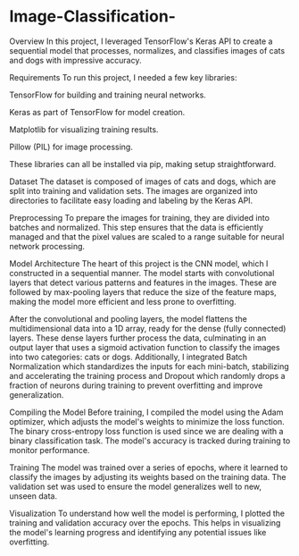 # Image-Classification-

Overview
In this project, I leveraged TensorFlow's Keras API to create a sequential model that processes, normalizes, and classifies images of cats and dogs with impressive accuracy.

Requirements
To run this project, I needed a few key libraries:

TensorFlow for building and training neural networks.

Keras as part of TensorFlow for model creation.

Matplotlib for visualizing training results.

Pillow (PIL) for image processing.

These libraries can all be installed via pip, making setup straightforward.

Dataset
The dataset is composed of images of cats and dogs, which are split into training and validation sets. The images are organized into directories to facilitate easy loading and labeling by the Keras API.

Preprocessing
To prepare the images for training, they are divided into batches and normalized. This step ensures that the data is efficiently managed and that the pixel values are scaled to a range suitable for neural network processing.

Model Architecture
The heart of this project is the CNN model, which I constructed in a sequential manner. The model starts with convolutional layers that detect various patterns and features in the images. These are followed by max-pooling layers that reduce the size of the feature maps, making the model more efficient and less prone to overfitting.

After the convolutional and pooling layers, the model flattens the multidimensional data into a 1D array, ready for the dense (fully connected) layers. These dense layers further process the data, culminating in an output layer that uses a sigmoid activation function to classify the images into two categories: cats or dogs. Additionally, I integrated Batch Normalization which standardizes the inputs for each mini-batch, stabilizing and accelerating the training process and Dropout which randomly drops a fraction of neurons during training to prevent overfitting and improve generalization.

Compiling the Model
Before training, I compiled the model using the Adam optimizer, which adjusts the model's weights to minimize the loss function. The binary cross-entropy loss function is used since we are dealing with a binary classification task. The model's accuracy is tracked during training to monitor performance.

Training
The model was trained over a series of epochs, where it learned to classify the images by adjusting its weights based on the training data. The validation set was used to ensure the model generalizes well to new, unseen data.

Visualization
To understand how well the model is performing, I plotted the training and validation accuracy over the epochs. This helps in visualizing the model's learning progress and identifying any potential issues like overfitting.


